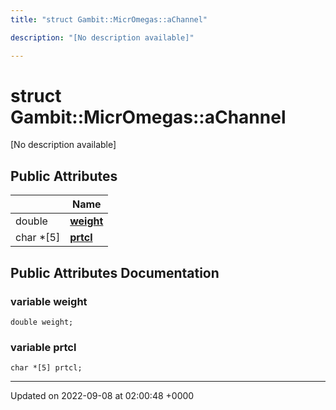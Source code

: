 ```yaml
---
title: "struct Gambit::MicrOmegas::aChannel"

description: "[No description available]"

---
```


# struct Gambit::MicrOmegas::aChannel



[No description available]

## Public Attributes

|                | Name           |
| -------------- | -------------- |
| double | **[weight](/documentation/code/classes/structgambit_1_1micromegas_1_1achannel/#variable-gambitmicromegasachannel-weight)**  |
| char *[5] | **[prtcl](/documentation/code/classes/structgambit_1_1micromegas_1_1achannel/#variable-gambitmicromegasachannel-prtcl)**  |

## Public Attributes Documentation

### variable weight

```
double weight;
```


### variable prtcl

```
char *[5] prtcl;
```


-------------------------------

Updated on 2022-09-08 at 02:00:48 +0000